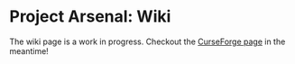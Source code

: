 # Project Arsenal: Wiki

The wiki page is a work in progress.
Checkout the [CurseForge page](https://www.curseforge.com/minecraft/mc-mods/project-arsenal) in the meantime!

